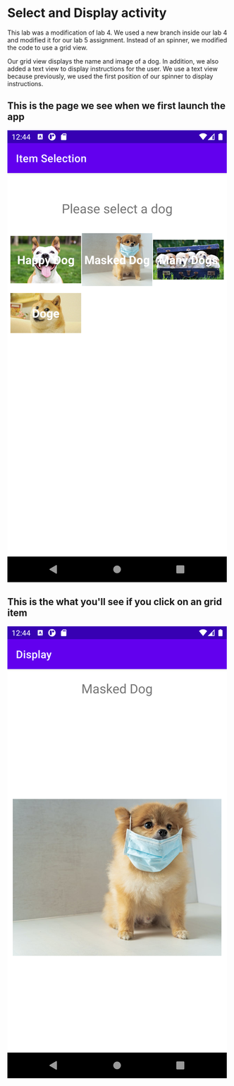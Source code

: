 # Select and Display activity
This lab was a modification of lab 4. We used a new branch inside our lab 4 and modified it for our
lab 5 assignment. Instead of an spinner, we modified the code to use a grid view.

Our grid view displays the name and image of a dog. In addition, we also added a text view to display
instructions for the user. We use a text view because previously, we used the first position of our
spinner to display instructions.

## This is the page we see when we first launch the app
![main](images/main.png)

## This is the what you'll see if you click on an grid item
![click](images/click.png)